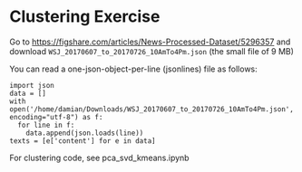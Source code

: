 # Clustering Exercise

Go to 
https://figshare.com/articles/News-Processed-Dataset/5296357 and download `WSJ_20170607_to_20170726_10AmTo4Pm.json` (the small file of 9 MB)

You can read a one-json-object-per-line (jsonlines) file as follows:

```
import json
data = []
with   open('/home/damian/Downloads/WSJ_20170607_to_20170726_10AmTo4Pm.json', encoding="utf-8") as f:
  for line in f:
    data.append(json.loads(line))
texts = [e['content'] for e in data]
```

For clustering code, see pca_svd_kmeans.ipynb
